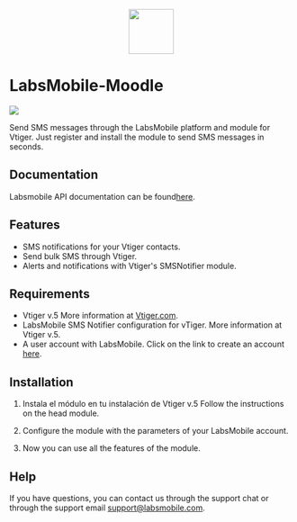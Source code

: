 <p align="center">
  <img src="https://avatars.githubusercontent.com/u/152215067?s=200&v=4" height="80">
</p>

# LabsMobile-Moodle

![](https://img.shields.io/badge/version-1.0.0-blue.svg)
 
Send SMS messages through the LabsMobile platform and module for Vtiger. Just register and install the module to send SMS messages in seconds.

## Documentation

Labsmobile API documentation can be found[here][apidocs].

## Features
  - SMS notifications for your Vtiger contacts.
  - Send bulk SMS through Vtiger.
  - Alerts and notifications with Vtiger's SMSNotifier module.

## Requirements

- Vtiger v.5 More information at [Vtiger.com][vtiger].
- LabsMobile SMS Notifier configuration for vTiger. More information at Vtiger v.5.
- A user account with LabsMobile. Click on the link to create an account [here][signUp].

## Installation

1. Instala el módulo en tu instalación de Vtiger v.5 Follow the instructions on the head module.

2. Configure the module with the parameters of your LabsMobile account.

3. Now you can use all the features of the module.

## Help

If you have questions, you can contact us through the support chat or through the support email support@labsmobile.com.

[apidocs]: https://apidocs.labsmobile.com/
[signUp]: https://www.labsmobile.com/en/signup
[vtiger]: https://www.vtiger.com/